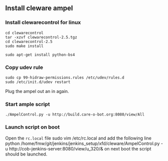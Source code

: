 ## Install cleware ampel

### Install clewarecontrol for linux
	cd clewarecontrol
	tar -xzvf clewarecontrol-2.5.tgz
	cd clewarecontrol-2.5
	sudo make install

	sudo apt-get install python-bs4

### Copy udev rule
	sudo cp 99-hidraw-permissions.rules /etc/udev/rules.d
	sudo /etc/init.d/udev restart
Plug the ampel out an in again.

### Start ample script
	./AmpelControl.py -u http://build.care-o-bot.org:8080/view/All

### Launch script on boot
Open the ```rc.local``` file
	sudo vim /etc/rc.local
and add the following line
	python /home/fmw/git/jenkins/jenkins_setup/xfd/cleware/AmpelControl.py -u http://cob-jenkins-server:8080/view/u_320/&
on next boot the script should be launched.
